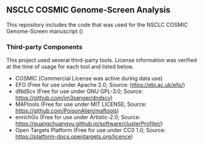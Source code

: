 ## NSCLC COSMIC Genome-Screen Analysis

This repository includes the code that was used for the NSCLC COSMIC Genome-Screen manuscript ()

### Third-party Components
This project used several third-party tools. License information was verified at the time of usage for each tool and listed below.

- COSMIC (Commercial License was active during data use)
- EFO (Free for use under Apache 2.0; Source: https://ebi.ac.uk/efo/)
- dNdScv (Free for use under GNU GPL-3.0; Source: https://github.com/im3sanger/dndscv)
- MAFtools (Free for use under MIT LICENSE; Source: https://github.com/PoisonAlien/maftools)
- enrichGo (Free for use under Artistic-2.0; Source: https://guangchuangyu.github.io/software/clusterProfiler/)
- Open Targets Platform (Free for use under CC0 1.0; Source: https://platform-docs.opentargets.org/licence)

